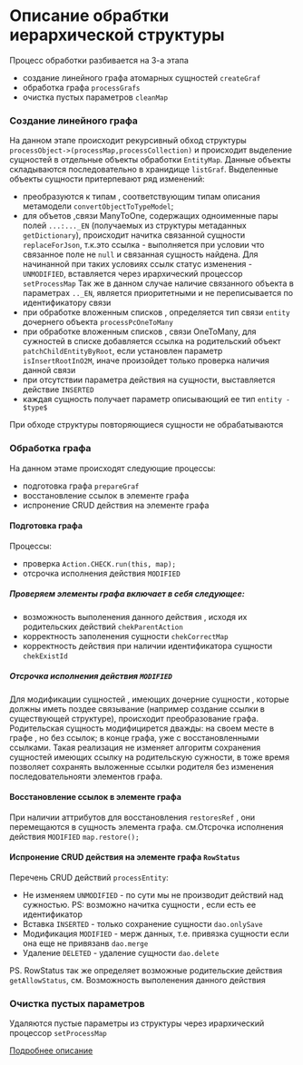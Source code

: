 Описание обрабтки иерархической структуры
=========================================

Процесс обработки разбивается на 3-а этапа

- создание линейного графа атомарных сущностей ```createGraf```
- обработка графа ```processGrafs```
- очистка пустых параметров ```cleanMap```
 
### Cоздание линейного графа
 На данном этапе происходит рекурсивный обход структуры ```processObject->(processMap,processCollection)```  и происходит выделение сущностей в отдельные объекты обработки ```EntityMap```. Данные объекты складываются последовательно в хранидище ```listGraf```.
 Выделенные объекты сущности притерпевают ряд изменений:
 
   * преобразуются к типам , соответствующим типам описания метамодели ```convertObjectToTypeModel```;
   * для объетов ,связи ManyToOne, содержащих одноименные пары полей ```...:..._EN``` (получаемых из структуры метаданных ```getDictionary```), происходит начитка связанной сущности ```replaceForJson```, т.к.это ссылка - выполняется при условии что связанное поле не ```null``` и связанная сущность найдена.
     Для начинанной при таких условиях ссылк статус изменения  - ```UNMODIFIED```, вставляется через ирархический процессор ```setProcessMap```
     Так же в данном случае наличие связанного объекта в параметрах ```.._EN```, является приоритетными и не переписывается по идентификатору связи
   * при обработке вложенным списков , определяется тип связи ```entity``` дочернего объекта ```processPcOneToMany```
   * при обработке вложенным списков , связи OneToMany, для сужностей в списке добавляется ссылка на родительский объект ```patchChildEntityByRoot```, если установлен параметр ```isInsertRootInO2M```, иначе произойдет только проверка наличия данной связи
   * при отсутствии параметра действия на сущности, выставляется действие ```INSERTED```
   * каждая сущность получает параметр описывающий ее тип ```entity - $type$```
   
 При обходе структуры повторяющиеся сущности не обрабатываются
      
### Обработка графа
  На данном этаме происходят следующие процессы:
  
   * подготовка графа ```prepareGraf```
   * восстановление ссылок в элементе графа
   * испронение CRUD действия на элементе графа 
   
#### Подготовка графа
 Процессы:
   
   * проверка ```Action.CHECK.run(this, map);```
   * отсрочка исполнения действия ```MODIFIED```
   
##### Проверяем элементы графа включает в себя следующее:
 
   * возможность выполенения данного действия , исходя их родительских действий ```chekParentAction```
   * корректность заполенения сущности ```chekCorrectMap```
   * корректность действия при наличии идентификатора сущности ```chekExistId```
 
##### Отсрочка исполнения действия ```MODIFIED```
 Для модификации сущностей , имеющих дочерние сущности , которые должны иметь поздее связывание (например создание ссылки в существующей структуре), происходит преобразование графа. Родительская сущность модифицирется дважды: на своем месте  в графе , но без ссылок; в конце графа, уже с восстановленными ссылками.
 Такая реализация не изменяет алгоритм сохранения сущностей имеющих ссылку на родительскую сужности, в тоже время позволяет сохранять выложенные ссылки родителя без изменения последовательнояти элементов графа.
  
#### Восстановление ссылок в элементе графа
 При наличии аттрибутов для восстановления ```restoresRef``` , они перемещаются в сущность элемента графа. см.Отсрочка исполнения действия ```MODIFIED``` 
    ```map.restore();```
    
#### Испронение CRUD действия на элементе графа ```RowStatus```
  Перечень CRUD действий ```processEntity```:
  
  * Не изменяем ```UNMODIFIED``` - по сути мы не  производит действий над сужностью. PS: возможно начитка сущности , если есть ее идентификатор
  * Вставка ```INSERTED``` - только сохранение сущности ```dao.onlySave```
  * Модификация ```MODIFIED``` - мерж данных, т.е. привязка сущности если она еще не привязанв ```dao.merge```
  * Удаление ```DELETED``` - удаление сущности ```dao.delete```
    
  PS. RowStatus так же определяет возможные родительские действия ```getAllowStatus```, см. Возможность выполенения данного действия 
  
### Очистка пустых параметров
 Удаляются пустые параметры из структуры через ирархический процессор ```setProcessMap``` 

 
[Подробнее описание](HIERARCHYALG.md)